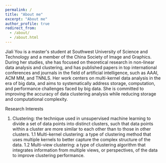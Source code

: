 ```yaml
---
permalink: /
title: "About me"
excerpt: "About me"
author_profile: true
redirect_from: 
  - /about/
  - /about.html
---
```


Jiali You is a master's student at Southwest University of Science and Technology and a member of the China Society of Image and Graphics. During her studies, she has focused on theoretical research in non-linear data analysis and clustering, and has published papers in top international conferences and journals in the field of artificial intelligence, such as AAAI, ACM MM, and TNNLS. Her work centers on multi-kernel data analysis in the era of big data, and aims to systematically address storage, computation, and performance challenges faced by big data. She is committed to improving the accuracy of data clustering analysis while reducing storage and computational complexity.

Research Interests
1. Clustering: the technique used in unsupervised machine learning to divide a set of data points into distinct clusters, such that data points within a cluster are more similar to each other than to those in other clusters.
  1.1 Multi-kernel clustering: a type of clustering method that uses multiple kernels to better capture the complex structure of the data.
  1.2 Multi-view clustering: a type of clustering algorithm that integrates information from multiple views, or perspectives, of the data to improve clustering performance.


